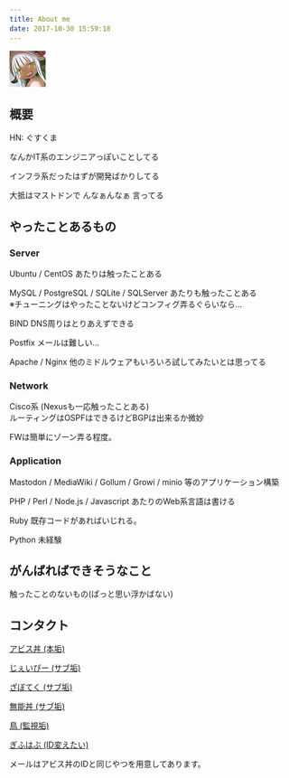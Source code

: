 ```yaml
---
title: About me
date: 2017-10-30 15:59:18
---
```


![nanachi](./nanachi6_ai.png)

## 概要

HN: ぐすくま

なんかIT系のエンジニアっぽいことしてる

インフラ系だったはずが開発ばかりしてる

大抵はマストドンで んなぁんなぁ 言ってる

## やったことあるもの

### Server

Ubuntu / CentOS あたりは触ったことある

MySQL / PostgreSQL / SQLite / SQLServer あたりも触ったことある  
※チューニングはやったことないけどコンフィグ弄るぐらいなら…

BIND DNS周りはとりあえずできる

Postfix メールは難しい…

Apache / Nginx 他のミドルウェアもいろいろ試してみたいとは思ってる

### Network

Cisco系 (Nexusも一応触ったことある)  
ルーティングはOSPFはできるけどBGPは出来るか微妙

FWは簡単にゾーン弄る程度。

### Application

Mastodon / MediaWiki / Gollum / Growi / minio 等のアプリケーション構築

PHP / Perl / Node.js / Javascript あたりのWeb系言語は書ける

Ruby 既存コードがあればいじれる。

Python 未経験

## がんばればできそうなこと

触ったことのないもの(ぱっと思い浮かばない)

## コンタクト

[アビス丼 (本垢)](https://abyss.fun/@guskma)

[じぇいぴー (サブ垢)](https://mstdn.jp/@shiroma)

[ざぼてく (サブ垢)](https://theboss.tech/@shiroma)

[無能丼 (サブ垢)](https://theboss.tech/@shiroma)

[鳥 (監視垢)](https://twitter.com/@wd_shiroma)

[ぎふはぶ (ID変えたい)](https://github.com/wd-shiroma)

メールはアビス丼のIDと同じやつを用意してあります。
